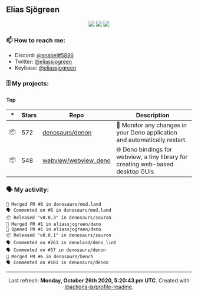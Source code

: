 ## Elias Sjögreen

<p align="center">
  <img src="https://img.shields.io/badge/🎂-dec. 2003-success" />
  <img src="https://img.shields.io/badge/🌎-Stockholm-informational" />
  <img src="https://img.shields.io/badge/👦-He/Him-informational" />
</p>

### 📫 How to reach me:

- Discord: [@snabel#5886](https://discord.com/users/267978757799673866)
- Twitter: [@eliassjogreen](https://twitter.com/eliassjogreen)
- Keybase: [@eliassjogreen](https://keybase.io/eliassjogreen)

### 🗄 My projects:

#### Top
|*|Stars|Repo|Description|
|---|---|---|---|
| 📦 | 572 | [denosaurs/denon](https://github.com/denosaurs/denon) | 👀 Monitor any changes in your Deno application and automatically restart. |
| 📦 | 548 | [webview/webview_deno](https://github.com/webview/webview_deno) | 🌐 Deno bindings for webview, a tiny library for creating web-based desktop GUIs |

### 🗣 My activity:

```
🎉 Merged PR #6 in denosaurs/mod.land
🗣 Commented on #6 in denosaurs/mod.land
📦 Released "v0.0.3" in denosaurs/sauron
🎉 Merged PR #1 in eliassjogreen/deno
💪 Opened PR #1 in eliassjogreen/deno
📦 Released "v0.0.1" in denosaurs/sauron
🗣 Commented on #263 in denoland/deno_lint
🗣 Commented on #57 in denosaurs/denon
🎉 Merged PR #6 in denosaurs/bench
🗣 Commented on #101 in denosaurs/denon
```

------------
<p align="center">Last refresh: <b>Monday, October 26th 2020, 5:20:43 pm UTC</b>. Created with <a href=https://github.com/marketplace/actions/profile-readme>@actions-js/profile-readme</a>.</p>
